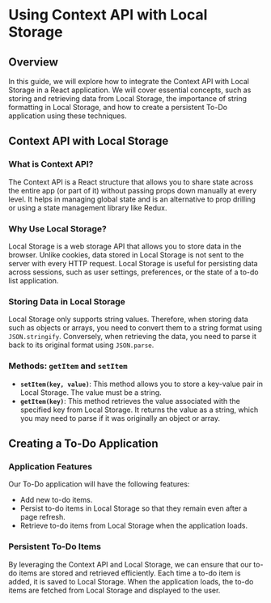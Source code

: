 # Using Context API with Local Storage

## Overview

In this guide, we will explore how to integrate the Context API with Local Storage in a React application. We will cover essential concepts, such as storing and retrieving data from Local Storage, the importance of string formatting in Local Storage, and how to create a persistent To-Do application using these techniques.

## Context API with Local Storage

### What is Context API?

The Context API is a React structure that allows you to share state across the entire app (or part of it) without passing props down manually at every level. It helps in managing global state and is an alternative to prop drilling or using a state management library like Redux.

### Why Use Local Storage?

Local Storage is a web storage API that allows you to store data in the browser. Unlike cookies, data stored in Local Storage is not sent to the server with every HTTP request. Local Storage is useful for persisting data across sessions, such as user settings, preferences, or the state of a to-do list application.

### Storing Data in Local Storage

Local Storage only supports string values. Therefore, when storing data such as objects or arrays, you need to convert them to a string format using `JSON.stringify`. Conversely, when retrieving the data, you need to parse it back to its original format using `JSON.parse`.

### Methods: `getItem` and `setItem`

- **`setItem(key, value)`**: This method allows you to store a key-value pair in Local Storage. The value must be a string.
- **`getItem(key)`**: This method retrieves the value associated with the specified key from Local Storage. It returns the value as a string, which you may need to parse if it was originally an object or array.

## Creating a To-Do Application

### Application Features

Our To-Do application will have the following features:
- Add new to-do items.
- Persist to-do items in Local Storage so that they remain even after a page refresh.
- Retrieve to-do items from Local Storage when the application loads.

### Persistent To-Do Items

By leveraging the Context API and Local Storage, we can ensure that our to-do items are stored and retrieved efficiently. Each time a to-do item is added, it is saved to Local Storage. When the application loads, the to-do items are fetched from Local Storage and displayed to the user.


